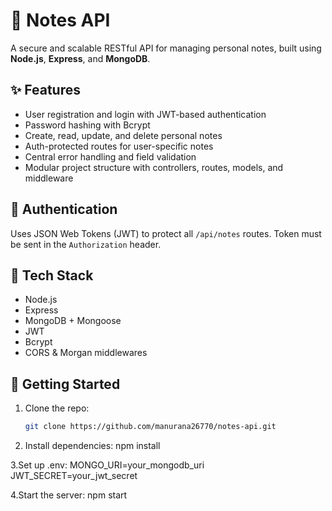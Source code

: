 # 📝 Notes API

A secure and scalable RESTful API for managing personal notes, built using **Node.js**, **Express**, and **MongoDB**.

## ✨ Features

- User registration and login with JWT-based authentication
- Password hashing with Bcrypt
- Create, read, update, and delete personal notes
- Auth-protected routes for user-specific notes
- Central error handling and field validation
- Modular project structure with controllers, routes, models, and middleware

## 🔐 Authentication

Uses JSON Web Tokens (JWT) to protect all `/api/notes` routes. Token must be sent in the `Authorization` header.

## 🧰 Tech Stack

- Node.js
- Express
- MongoDB + Mongoose
- JWT
- Bcrypt
- CORS & Morgan middlewares

## 🚀 Getting Started

1. Clone the repo:
   ```bash
   git clone https://github.com/manurana26770/notes-api.git

2. Install dependencies:
  npm install

3.Set up .env:
  MONGO_URI=your_mongodb_uri  
  JWT_SECRET=your_jwt_secret

4.Start the server:
  npm start





